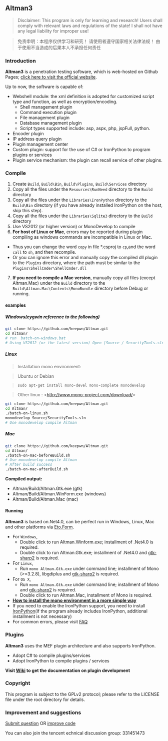 ## Altman3
> Disclaimer: This program is only for learning and research! 
> Users shall comply with relevant laws and regulations of the state!
> I shall not have any legal liability for improper use!  

> 免责申明：本程序仅供学习和研究！
> 请使用者遵守国家相关法律法规！
> 由于使用不当造成的后果本人不承担任何责任


### Introduction
**Altman3** is a penetration testing software, which is web-hosted on Github Pages; [click here to visit the official website](http://altman.keepwn.com).

Up to now, the software is capable of:

- Webshell module: the xml definition is adopted for customized script type and function, as well as encryption/encoding.
	- Shell management plugin
	- Command execution plugin
	- File management plugin
	- Database management plugin
	- Script types supported include: asp, aspx, php, jspFull, python.
- Encoder plugin
- IP address query plugin
- Plugin management center
- Custom plugin: support for the use of C# or IronPython to program plugins or services
- Plugin service mechanism: the plugin can recall service of other plugins.

### Compile
1. Create `Build`, `Build\Bin`, `Build\Plugins`, `Build\Services` directory
2. Copy all the files under the `Resources\RunNeed` directory to the `Build` directory
3. Copy all the files under the `Libraries\IronPython` directory to the `Build\Bin` directory (if you have already installed IronPython on the host, skip this step).
4. Copy all the files under the `Libraries\Sqlite3` directory to the `Build` directory
5. Use VS2012 (or higher version) or MonoDevelop to compile
6. **For host of Linux or Mac**, errors may be reported during plugin compiling as windows commands are incompatible in Linux or Mac.

  - Thus you can change the word `copy` in file *.csproj to `cp`,and the word `call` to `sh`, and then recompile.
  - Or you can ignore this error and manually copy the compiled dll plugin to the `Plugins` directory, where the path must be similar to the `Plugins\ShellCmder\ShellCmder.dll`
7. **If you need to compile a Mac version**, manually copy all files (except Altman.Mac) under the `Build` directory to the `Build\Altman.Mac\Contents\MonoBundle` directory before Debug or running.


#### examples

##### Windows(cygwin reference to the following)

```sh
git clone https://github.com/keepwn/Altman.git
cd Altman/
# run  batch-on-windows.bat
# Using VS2012 (or the latest version) Open [Source / SecurityTools.sln] compiler
```

##### Linux
> Installation mono environment:

> Ubuntu or Debian

> `sudo apt-get install mono-devel mono-complete monodevelop`

> Other linux : <<http://www.mono-project.com/download/>>

```sh
git clone https://github.com/keepwn/Altman.git
cd Altman/
./batch-on-linux.sh
monodevelop Source/SecurityTools.sln  
# Use monodevelop compile Altman
```

##### Mac

```sh
git clone https://github.com/keepwn/Altman.git
cd Altman/
./batch-on-mac-beforeBuild.sh
# Use monodevelop compile Altman
# After build success
./batch-on-mac-afterBuild.sh
```

**Compiled output:**
- Altman/Build/Altman.Gtk.exe (gtk)
- Altman/Build/Altman.WinForm.exe (windows)
- Altman/Build/Altman.Mac (mac)



#### Running
**Altman3** is based on.Net4.0, can be perfect run in Windows, Linux, Mac and other platforms via [Eto.Form](https://github.com/picoe/Eto).

- For `Windows`,
	- Double click to run Altman.Winform.exe; installment of .Net4.0 is required.
	- Double click to run Altman.Gtk.exe; installment of .Net4.0 and [gtk-sharp2](http://download.xamarin.com/GTKforWindows/Windows/gtk-sharp-2.12.25.msi) is required.
- For `Linux`,
	- Run `mono Altman.Gtk.exe` under command line; installment of Mono (>=3.2.8), libgdiplus and [gtk-sharp2](https://github.com/mono/gtk-sharp/releases/tag/gtk-sharp-2.12.27) is required.
- For `OS X`,
	- Run `mono Altman.Gtk.exe` under command line; installment of Mono and [gtk-sharp2](https://github.com/mono/gtk-sharp/releases/tag/gtk-sharp-2.12.27) is required.
	- Double click to run Altman.Mac, installment of Mono is required.
- [**How to install the mono environment in a more simple way**](http://www.mono-project.com/download/)
- If you need to enable the IronPython support, you need to install [IronPython](http://ironpython.codeplex.com/)(if the program already includes IronPython, additional installment is not necessary)
- For common errors, please visit [FAQ](https://github.com/keepwn/Altman/wiki/FAQ)

### Plugins
**Altman3** uses the MEF plugin architecture and also supports IronPython.

- Adopt C# to compile plugins/services
- Adopt IronPython to compile plugins / services

**Visit [Wiki](https://github.com/keepwn/Altman/wiki) to get the documentation on plugin development**

### Copyright
This program is subject to the GPLv2 protocol; please refer to the LICENSE file under the root directory for details.

### Improvement and suggestions
[Submit question](https://github.com/keepwn/Altman/issues) OR [improve code](https://github.com/keepwn/Altman/pulls)

You can also join the tencent echnical discussion group: 331451473 
